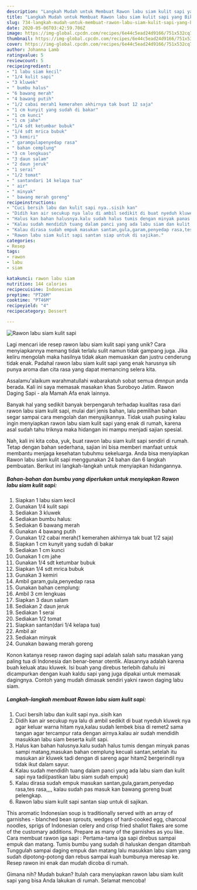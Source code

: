 ```yaml
---
description: "Langkah Mudah untuk Membuat Rawon labu siam kulit sapi yang Bikin Ngiler"
title: "Langkah Mudah untuk Membuat Rawon labu siam kulit sapi yang Bikin Ngiler"
slug: 734-langkah-mudah-untuk-membuat-rawon-labu-siam-kulit-sapi-yang-bikin-ngiler
date: 2020-05-06T03:42:59.706Z
image: https://img-global.cpcdn.com/recipes/6e44c5ead24d9166/751x532cq70/rawon-labu-siam-kulit-sapi-foto-resep-utama.jpg
thumbnail: https://img-global.cpcdn.com/recipes/6e44c5ead24d9166/751x532cq70/rawon-labu-siam-kulit-sapi-foto-resep-utama.jpg
cover: https://img-global.cpcdn.com/recipes/6e44c5ead24d9166/751x532cq70/rawon-labu-siam-kulit-sapi-foto-resep-utama.jpg
author: Johanna Lamb
ratingvalue: 5
reviewcount: 5
recipeingredient:
- "1 labu siam kecil"
- "1/4 kulit sapi"
- "3 kluwek"
- " bumbu halus"
- "6 bawang merah"
- "4 bawang putih"
- "1/2 cabai merah1 kemerahen akhirnya tak buat 12 saja"
- "1 cm kunyit yang sudah di bakar"
- "1 cm kunci"
- "1 cm jahe"
- "1/4 sdt ketumbar bubuk"
- "1/4 sdt mrica bubuk"
- "3 kemiri"
- " garamgulapenyedap rasa"
- " bahan cemplung"
- "3 cm lengkuas"
- "3 daun salam"
- "2 daun jeruk"
- "1 serai"
- "1/2 tomat"
- " santandari 14 kelapa tua"
- " air"
- " minyak"
- " bawang merah goreng"
recipeinstructions:
- "Cuci bersih labu dan kulit sapi nya..sisih kan"
- "Didih kan air secukup nya lalu di ambil sedikit di buat nyeduh kluwek nya agar keluar warna hitam nya,kalau sudah lembek bisa di remet2 sama tangan agar tercampur rata dengan airnya.kalau air sudah mendidih masukkan labu siam beserta kulit sapi."
- "Halus kan bahan halusnya.kalu sudah halus tumis dengan minyak panas sampi matang,masukan bahan cemplung kecuali santan,setelah itu masukan air kluwek tadi dengan di sareng agar hitam2 bergerindil nya tidak ikut dalam sayur."
- "Kalau sudah mendidih tuang dalam panci yang ada labu siam dan kulit sapi nya tadi(pastikan labu siam sudah empuk)"
- "Kalau dirasa sudah empuk masukan santan,gula,garam,penyedap rasa,tes rasa,,,, kalau sudah pas masuk kan bawang goreng buat pelengkap."
- "Rawon labu siam kulit sapi santan siap untuk di sajikan."
categories:
- Resep
tags:
- rawon
- labu
- siam

katakunci: rawon labu siam 
nutrition: 144 calories
recipecuisine: Indonesian
preptime: "PT26M"
cooktime: "PT46M"
recipeyield: "4"
recipecategory: Dessert

---
```



![Rawon labu siam kulit sapi](https://img-global.cpcdn.com/recipes/6e44c5ead24d9166/751x532cq70/rawon-labu-siam-kulit-sapi-foto-resep-utama.jpg)

Lagi mencari ide resep rawon labu siam kulit sapi yang unik? Cara menyiapkannya memang tidak terlalu sulit namun tidak gampang juga. Jika keliru mengolah maka hasilnya tidak akan memuaskan dan justru cenderung tidak enak. Padahal rawon labu siam kulit sapi yang enak harusnya sih punya aroma dan cita rasa yang dapat memancing selera kita.

Assalamu&#39;alaikum warahmatullahi wabarakatuh sobat semua dmnpun anda berada. Kali ini saya memasak masakan khas Suroboyo Jatim. Rawon Daging Sapi - ala Mamah Afa enak lainnya.

Banyak hal yang sedikit banyak berpengaruh terhadap kualitas rasa dari rawon labu siam kulit sapi, mulai dari jenis bahan, lalu pemilihan bahan segar sampai cara mengolah dan menyajikannya. Tidak usah pusing kalau ingin menyiapkan rawon labu siam kulit sapi yang enak di rumah, karena asal sudah tahu triknya maka hidangan ini mampu menjadi sajian spesial.


Nah, kali ini kita coba, yuk, buat rawon labu siam kulit sapi sendiri di rumah. Tetap dengan bahan sederhana, sajian ini bisa memberi manfaat untuk membantu menjaga kesehatan tubuhmu sekeluarga. Anda bisa menyiapkan Rawon labu siam kulit sapi menggunakan 24 bahan dan 6 langkah pembuatan. Berikut ini langkah-langkah untuk menyiapkan hidangannya.

<!--inarticleads1-->

##### Bahan-bahan dan bumbu yang diperlukan untuk menyiapkan Rawon labu siam kulit sapi:

1. Siapkan 1 labu siam kecil
1. Gunakan 1/4 kulit sapi
1. Sediakan 3 kluwek
1. Sediakan  bumbu halus:
1. Sediakan 6 bawang merah
1. Gunakan 4 bawang putih
1. Gunakan 1/2 cabai merah(1 kemerahen akhirnya tak buat 1/2 saja)
1. Siapkan 1 cm kunyit yang sudah di bakar
1. Sediakan 1 cm kunci
1. Gunakan 1 cm jahe
1. Gunakan 1/4 sdt ketumbar bubuk
1. Siapkan 1/4 sdt mrica bubuk
1. Gunakan 3 kemiri
1. Ambil  garam,gula,penyedap rasa
1. Gunakan  bahan cemplung:
1. Ambil 3 cm lengkuas
1. Siapkan 3 daun salam
1. Sediakan 2 daun jeruk
1. Sediakan 1 serai
1. Sediakan 1/2 tomat
1. Siapkan  santan(dari 1/4 kelapa tua)
1. Ambil  air
1. Sediakan  minyak
1. Gunakan  bawang merah goreng


Konon katanya resep rawon daging sapi adalah salah satu masakan yang paling tua di Indonesia dan benar-benar otentik. Alasannya adalah karena buah keluak atau kluwek. Isi buah yang direbus terlebih dahulu ini dicampurkan dengan kuah kaldu sapi yang juga dipakai untuk memasak dagingnya. Contoh yang mudah dimasak sendiri yakni rawon daging labu siam. 

<!--inarticleads2-->

##### Langkah-langkah membuat Rawon labu siam kulit sapi:

1. Cuci bersih labu dan kulit sapi nya..sisih kan
1. Didih kan air secukup nya lalu di ambil sedikit di buat nyeduh kluwek nya agar keluar warna hitam nya,kalau sudah lembek bisa di remet2 sama tangan agar tercampur rata dengan airnya.kalau air sudah mendidih masukkan labu siam beserta kulit sapi.
1. Halus kan bahan halusnya.kalu sudah halus tumis dengan minyak panas sampi matang,masukan bahan cemplung kecuali santan,setelah itu masukan air kluwek tadi dengan di sareng agar hitam2 bergerindil nya tidak ikut dalam sayur.
1. Kalau sudah mendidih tuang dalam panci yang ada labu siam dan kulit sapi nya tadi(pastikan labu siam sudah empuk)
1. Kalau dirasa sudah empuk masukan santan,gula,garam,penyedap rasa,tes rasa,,,, kalau sudah pas masuk kan bawang goreng buat pelengkap.
1. Rawon labu siam kulit sapi santan siap untuk di sajikan.


This aromatic Indonesian soup is traditionally served with an array of garnishes - blanched bean sprouts, wedges of hard-cooked egg, charcoal noodles, sprigs of Indonesian celery and crisp fried shallot flakes are some of the customary additions. Prepare as many of the garnishes as you like. Cara membuat rawon iga sapi : Pertama-tama iga sapi direbus sampai empuk dan matang. Tumis bumbu yang sudah di haluskan dengan ditambah Tunggulah sampai daging empuk dan matang lalu masukkan labu siam yang sudah dipotong-potong dan rebus sampai kuah bumbunya meresap ke. Resep rawon ini enak dan mudah dicoba di rumah. 

Gimana nih? Mudah bukan? Itulah cara menyiapkan rawon labu siam kulit sapi yang bisa Anda lakukan di rumah. Selamat mencoba!
